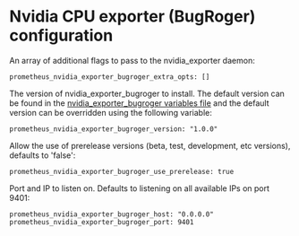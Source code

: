 # Nvidia CPU exporter (BugRoger) configuration

An array of additional flags to pass to the nvidia_exporter daemon:

    prometheus_nvidia_exporter_bugroger_extra_opts: []

The version of nvidia_exporter_bugroger to install. The default version can be found in the [nvidia_exporter_bugroger variables file](../vars/software/nvidia_exporter_bugroger.yml) and the default version can be overridden using the following variable:

    prometheus_nvidia_exporter_bugroger_version: "1.0.0"

Allow the use of prerelease versions (beta, test, development, etc versions), defaults to 'false':

    prometheus_nvidia_exporter_bugroger_use_prerelease: true

Port and IP to listen on. Defaults to listening on all available IPs on port 9401:

    prometheus_nvidia_exporter_bugroger_host: "0.0.0.0"
    prometheus_nvidia_exporter_bugroger_port: 9401

